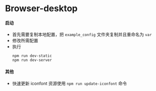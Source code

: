 # Browser-desktop

#### 启动

  - 首先需要复制本地配置，把 `example_config` 文件夹复制并且重命名为 `var`
  - 修改所需配置
  - 执行
    ```shell
    npm run dev-static
    npm run dev-server
    ```

#### 其他

  - 快速更新 iconfont 资源使用 `npm run update-iconfont` 命令
